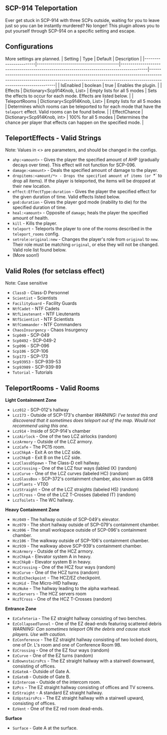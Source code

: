 ## SCP-914 Teleportation
Ever get stuck in SCP-914 with three SCPs outside, waiting for you to leave just so you can be instantly murdered? No longer! This plugin allows you to put yourself through SCP-914 on a specific setting and escape.

## Configurations
More settings are planned.
| Setting               | Type                                    | Default                                                                                   | Description                                                                                                                                                                               |
|-----------------------|-----------------------------------------|-------------------------------------------------------------------------------------------|-------------------------------------------------------------------------------------------------------------------------------------------------------------------------------------------|
| IsEnabled             | boolean                                 | true                                                                                      | Enables the plugin.                                                                                                                                                                       |
| Effects               | Dictionary<Scp914Knob, List<string>>    | Empty lists for all 5 modes                                                               | Sets the effects to occur for each mode. Effects are listed below.                                                                                                                        |
| TeleportRooms         | Dictionary<Scp914Knob, List<RoomType>>  | Empty lists for all 5 modes                                                               | Determines which rooms can be teleported to for each mode that have the `teleport` effect. Valid rooms can be found below.                                                                |
| EffectChance          | Dictionary<Scp914Knob, int>             | 100% for all 5 modes                                                                      | Determines the chance per player that effects can happen on the specified mode.                                                                                                           |


## TeleportEffects - Valid Strings
Note: Values in <> are parameters, and should be changed in the configs.
- `ahp:<amount>` - Gives the player the specified amount of AHP (gradually decays over time). This effect will not function for SCP-096.
- `damage:<amount>` - Deals the specified amount of damage to the player.
- `dropitems:<amount/*> - Drops the specified amount of items (or `*` to drop all items). If the player is teleported, the items will be dropped at their new location.
- `effect:EffectType:duration` - Gives the player the specified effect for the given duration of time. Valid effects listed below.
- `god:duration` - Gives the player god mode (inability to die) for the specified duration of time.
- `heal:<amount>` - Opposite of `damage`; heals the player the specified amount of health.
- `kill` - Kills the player.
- `teleport` - Teleports the player to one of the rooms described in the `teleport_rooms` config.
- `setrole:original:new` - Changes the player's role from `original` to `new`. Their role must be matching `original`, or else they will not be changed. Valid role list found below.
- (More soon!)

## Valid Roles (for setclass effect)
Note: Case sensitive
- `ClassD` - Class-D Personnel
- `Scientist` - Scientists
- `FacilityGuard` - Facility Guards
- `NtfCadet` - NTF Cadets
- `NtfLieutenant` - NTF Lieutenants
- `NtfScientist` - NTF Scientists
- `NtfCommander` - NTF Commanders
- `ChaosInsurgency` - Chaos Insurgency
- `Scp049` - SCP-049
- `Scp0492` - SCP-049-2
- `Scp096` - SCP-096
- `Scp106` - SCP-106
- `Scp173` - SCP-173
- `Scp93953` - SCP-939-53
- `Scp93989` - SCP-939-89
- `Tutorial` - Tutorials

## TeleportRooms - Valid Rooms
**Light Containment Zone**  
- `Lcz012` - SCP-012's hallway
- `Lcz173` - Outside of SCP-173's chamber *WARNING: I've tested this and discovered that it sometimes does teleport out of the map. Would not recommend using this one.*
- `Lcz914` - Inside of SCP-914's chamber
- `LczAirlock` - One of the two LCZ airlocks (random)
- `LczArmory` - Outside of the LCZ armory.
- `LczCafe` - The PC15 room.
- `LczChkpA` - Exit A on the LCZ side.
- `LczChkpB` - Exit B on the LCZ side.
- `LczClassDSpawn` - The Class-D cell hallway.
- `LczCrossing` - One of the LCZ four ways (labled IX) (random)
- `LczCurve` - One of the LCZ curves (labeled HC) (random)
- `LczGlassBox` - SCP-372's containment chamber, also known as GR18
- `LczPlants` - VT00
- `LczStraight` - One of the LCZ straights (labeled HS) (random)
- `LczTCross` - One of the LCZ T-Crosses (labeled IT) (random)
- `LczToilets` - The WC hallway.  

**Heavy Containment Zone**  
- `Hcz049` - The hallway outside of SCP-049's elevator.
- `Hcz079` - The short hallway outside of SCP-079's containment chamber.
- `Hcz096` - The small workspace outside of SCP-096's containment chamber.
- `Hcz106` - The walkway outside of SCP-106's containment chamber.
- `Hcz939` - The walkway above SCP-939's containment chamber.
- `HczArmory` - Outside of the HCZ armory.
- `HczChkpA` - Elevator system A in heavy.
- `HczChkpB` - Elevator system B in heavy.
- `HczCrossing` - One of the HCZ four ways (random)
- `HczCurve` - One of the HCZ turns (random)
- `HczEzCheckpoint` - The HCZ/EZ checkpoint.
- `HczHid` - The Micro-HID hallway.
- `HczNuke` - The hallway leading to the alpha warhead.
- `HczServers` - The HCZ servers room
- `HczTCross` - One of the HCZ T-Crosses (random)

**Entrance Zone**  
- `EzCafeteria` - The EZ straight hallway consisting of two benches.
- `EzCollapsedTunnel` - One of the EZ dead-ends featuring scattered debris *WARNING: Can sometimes teleport ON the debris and cause stuck players. Use with caution.*
- `EzConference` - The EZ straight hallway consisting of two locked doors, one of Dr. L's room and one of Conference Room 9B.
- `EzCrossing` - One of the EZ four ways (random)
- `EzCurve` - One of the EZ turns (random)
- `EzDownstairsPcs` - The EZ straight hallway with a stairwell downward, consisting of offices.
- `EzGateA` - Outside of Gate A.
- `EzGateB` - Outside of Gate B.
- `EzIntercom` - Outside of the intercom room.
- `EzPcs` - The EZ straight hallway consisting of offices and TV screens.
- `EzStraight` - A standard EZ straight hallway.
- `EzUpstairsPcs` - The EZ straight hallway with a stairwell upward, consisting of offices.
- `EzVent` - One of the EZ red room dead-ends.  

**Surface**  
- `Surface` - Gate A at the surface.